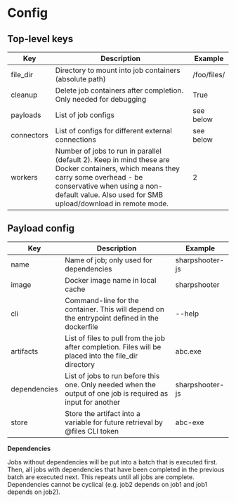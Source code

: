 # Config

## Top-level keys

|Key|Description|Example|
|---|---|---|
|file_dir|Directory to mount into job containers (absolute path)|/foo/files/|
|cleanup|Delete job containers after completion. Only needed for debugging|True|
|payloads|List of job configs|see below|
|connectors|List of configs for different external connections|see below|
|workers|Number of jobs to run in parallel (default 2). Keep in mind these are Docker containers, which means they carry some overhead - be conservative when using a non-default value. Also used for SMB upload/download in remote mode.|2|


## Payload config

|Key|Description|Example|
|---|---|---|
|name|Name of job; only used for dependencies|sharpshooter-js|
|image|Docker image name in local cache|sharpshooter|
|cli|Command-line for the container. This will depend on the entrypoint defined in the dockerfile|--help|
|artifacts|List of files to pull from the job after completion. Files will be placed into the file_dir directory|abc.exe|
|dependencies|List of jobs to run before this one. Only needed when the output of one job is required as input for another|sharpshooter-js|
|store|Store the artifact into a variable for future retrieval by @files CLI token|abc-exe|

**Dependencies**

Jobs without dependencies will be put into a batch that is executed first. 
Then, all jobs with dependencies that have been completed in the previous batch are executed next.
This repeats until all jobs are complete. 
Dependencies cannot be cyclical (e.g. job2 depends on job1 and job1 depends on job2).